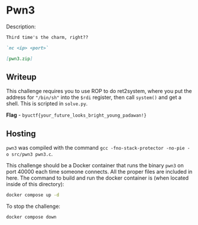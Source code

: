 # Pwn3
Description:
```markdown
Third time's the charm, right??

`nc <ip> <port>`

[pwn3.zip]
```

## Writeup
This challenge requires you to use ROP to do ret2system, where you put the address for `"/bin/sh"` into the `$rdi` register, then call `system()` and get a shell. This is scripted in `solve.py`.

**Flag** - `byuctf{your_future_looks_bright_young_padawan!}`

## Hosting
`pwn3` was compiled with the command `gcc -fno-stack-protector -no-pie -o src/pwn3 pwn3.c`.

This challenge should be a Docker container that runs the binary `pwn3` on port 40000 each time someone connects. All the proper files are included in here. The command to build and run the docker container is (when located inside of this directory):

```bash
docker compose up -d
```

To stop the challenge:
```bash
docker compose down
```